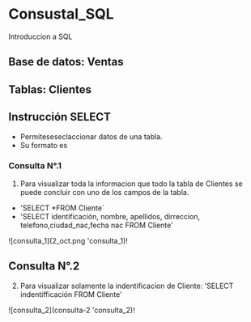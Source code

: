 # Consustal_SQL
Introduccion a SQL

## Base de datos: Ventas
## Tablas: Clientes

#####


## Instrucción SELECT
- Permiteseseclaccionar datos de una tabla.
- Su formato es 

### Consulta N°.1
1. Para visualizar toda la informacion que todo la tabla de Clientes se puede concluir con uno de los campos de la tabla.

- 'SELECT *FROM Cliente´
- 'SELECT identificación, nombre, apellidos, dirreccion, telefono,ciudad_nac,fecha nac FROM Cliente'

![consulta_1](2_oct.png 'consulta_1)!

## Consulta N°.2

2. Para visualizar solamente la indentificacion de Cliente: 'SELECT indentifficación FROM Cliente'

![consulta_2](consulta-2 'consulta_2)!
